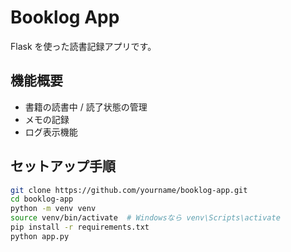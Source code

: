 # Booklog App

Flask を使った読書記録アプリです。

## 機能概要

- 書籍の読書中 / 読了状態の管理
- メモの記録
- ログ表示機能

## セットアップ手順

```bash
git clone https://github.com/yourname/booklog-app.git
cd booklog-app
python -m venv venv
source venv/bin/activate  # Windowsなら venv\Scripts\activate
pip install -r requirements.txt
python app.py

